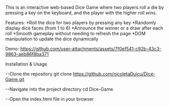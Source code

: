 This is an interactive web-based Dice Game where two players roll a die by pressing a key on the keyboard, and the player with the higher roll wins.

Features:
  *Roll the dice for two players by pressing any key
  *Randomly display dice faces (from 1 to 6)
  *Announce the winner or a draw after each roll
  *Smooth gameplay without needing to refresh the page
  *DOM manipulation to update the dice dynamically

Demo:
  https://github.com/user-attachments/assets/7f0ef541-c92b-43c3-9863-aeb86f8ba371


Installation & Usage
  
 --Clone the repository
git clone https://github.com/nicoletaDuicu/Dice-Game.git

--Navigate into the project directory
cd Dice-Game

--Open the index.html file in your browser
